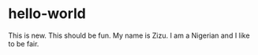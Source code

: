 # hello-world
This is new. This should be fun.
My name is Zizu. I am a Nigerian and I like to be fair.
